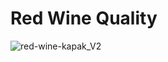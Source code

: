# Red Wine Quality 
![red-wine-kapak_V2](https://user-images.githubusercontent.com/88631980/236021566-b6e2193a-354c-4611-a5dc-e876680049a9.jpg)

